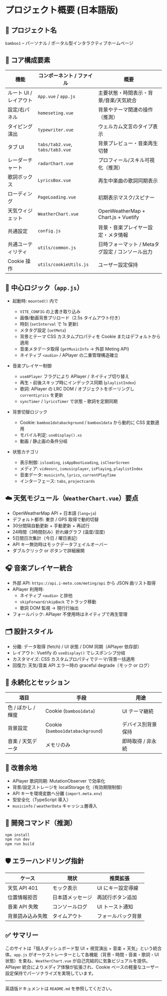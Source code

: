 # プロジェクト概要 (日本語版)

## 🌿 プロジェクト名
`bamboo1` – パーソナル / ポータル型インタラクティブホームページ

## 🧩 コア構成要素
| 機能 | コンポーネント / ファイル | 概要 |
|------|---------------------------|------|
| ルート UI / レイアウト | `App.vue` / `app.js` | 主要状態・時間表示・背景/音楽/天気統合 |
| 設定/右パネル | `homeseting.vue` | 背景やテーマ関連の操作（推測） |
| タイピング演出 | `typewriter.vue` | ウェルカム文言のタイプ表示 |
| タブ UI | `tabs/tab2.vue`, `tabs/tab3.vue` | 背景プレビュー・音楽再生切替 |
| レーダーチャート | `radarChart.vue` | プロフィール/スキル可視化（推測） |
| 歌詞ボックス | `LyricsBox.vue` | 再生中楽曲の歌詞同期表示 |
| ローディング | `PageLoading.vue` | 初期表示マスク/スピナー |
| 天気ウィジェット | `WeatherChart.vue` | OpenWeatherMap + Chart.js + Vuetify |
| 共通設定 | `config.js` | 背景・音楽プレイヤー設定・メタ情報 |
| 共通ユーティリティ | `utils/common.js` | 日時フォーマット / Metaタグ設定 / コンソール出力 |
| Cookie 操作 | `utils/cookieUtils.js` | ユーザー設定保持 |

## 🔑 中心ロジック（`app.js`）
- 起動時: `mounted()` 内で
  - `VITE_CONFIG` の上書き取り込み
  - 画像/動画背景プリロード（2.5s タイムアウト付き）
  - 時刻 (`setInterval` で 1s 更新)
  - メタタグ設定 (`setMeta`)
  - 背景とテーマ CSS カスタムプロパティを Cookie またはデフォルトから適用
  - 音楽メタデータ取得 (`getMusicInfo` → 外部 Meting API)
  - ネイティブ `<audio>` / APlayer の二重管理構造確立

- 音楽プレイヤー制御
  - `useAPlayer` フラグにより APlayer / ネイティブ切り替え
  - 再生・前後スキップ時にインデックス同期 (`playlistIndex`)
  - 歌詞: APlayer の LRC DOM / オブジェクトをポーリングし `currentLyrics` を更新
  - `syncTimer` / `lyricsTimer` で状態・歌詞を定期同期

- 背景切替ロジック
  - Cookie: `bamboo1databackground` / `bamboo1data` から動的に CSS 変数適用
  - モバイル判定: `useDisplay().xs`
  - 動画 / 静止画の条件分岐

- 状態カテゴリ
  - 表示制御: `isloading`, `isAppBootLoading`, `isClearScreen`
  - メディア: `videosrc`, `ismusicplayer`, `isPlaying`, `playlistIndex`
  - 音楽データ: `musicinfo`, `lyrics`, `currentPlayTime`
  - インターフェース: `tabs`, `projectcards`

## ☁️ 天気モジュール（`WeatherChart.vue`）要点
- OpenWeatherMap API + 日本語 (`lang=ja`)
- デフォルト都市: 東京 / GPS 取得で動的切替
- 30分間隔自動更新 + 手動更新 + 再試行
- 24時間（3時間刻み）折れ線グラフ (温度/湿度)
- 5日間日次集計（今日 / 曜日表記）
- API キー無効時はモックデータフェイルオーバー
- ダブルクリック or ボタンで詳細展開

## 🎧 音楽プレイヤー統合
- 外部 API: `https://api.i-meto.com/meting/api` から JSON 曲リスト取得
- APlayer 利用時:
  - ネイティブ `<audio>` と排他
  - `skipForward/skipBack` でトラック移動
  - 歌詞 DOM 監視 → 現行行抽出
- フォールバック: APlayer 不使用時はネイティブで再生管理

## 🗂 設計スタイル
- 分離: データ取得 (fetch) / UI 状態 / DOM 同期（APlayer 依存部）
- レイアウト: Vuetify の `useDisplay()` でレスポンシブ分岐
- カスタマイズ: CSS カスタムプロパティでテーマ/背景一括適用
- 回復力: 天気/音楽 API エラー時の graceful degrade（モック or ログ）

## 🔐 永続化とセッション
| 項目 | 手段 | 用途 |
|------|------|------|
| 色 / ぼかし / 輝度 | Cookie (`bamboo1data`) | UI テーマ継続 |
| 背景設定 | Cookie (`bamboo1databackground`) | デバイス別背景保持 |
| 音楽 / 天気データ | メモリのみ | 即時取得 / 非永続 |

## 🧪 改善余地
- APlayer 歌詞同期: MutationObserver で効率化
- 背景/設定ストレージを localStorage 化（有効期限制御）
- API キーを環境変数へ分離 (`import.meta.env`)
- 型安全化（TypeScript 導入）
- `musicinfo` / `weatherData` キャッシュ層導入

## 📄 開発コマンド（推測）
```bash
npm install
npm run dev
npm run build
```

## 🛡 エラーハンドリング指針
| ケース | 現状 | 推奨拡張 |
|--------|------|----------|
| 天気 API 401 | モック表示 | UI にキー設定導線 |
| 位置情報拒否 | 日本語メッセージ | 再試行ボタン追加 |
| 音楽 API 失敗 | コンソールログ | UI トースト通知 |
| 背景読み込み失敗 | タイムアウト | フォールバック背景 |

## ✅ サマリー
このサイトは「個人ダッシュボード型 UI + 視覚演出 + 音楽 + 天気」という統合体。`app.js` がオーケストレーターとして各機能（背景・時間・音楽・歌詞・UI 状態）を束ね、`WeatherChart.vue` が自己完結的に気象ビジュアルを提供。APlayer 統合によりメディア体験が拡張され、Cookie ベースの軽量なユーザー設定保持でパーソナライズを実現しています。

---
英語版ドキュメントは `README.md` を参照してください。

